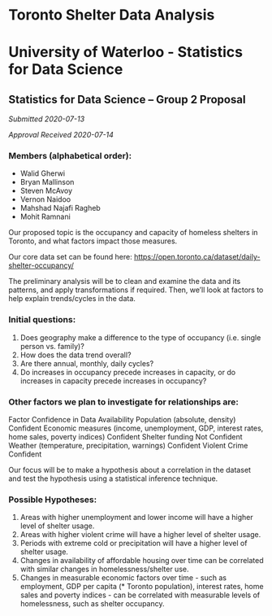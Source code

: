 # Toronto Shelter Data Analysis
# University of Waterloo - Statistics for Data Science
## Statistics for Data Science – Group 2 Proposal

*Submitted 2020-07-13*

*Approval Received 2020-07-14*

### Members (alphabetical order):
-	Walid Gherwi
-	Bryan Mallinson
-	Steven McAvoy
-	Vernon Naidoo
-	Mahshad Najafi Ragheb
-	Mohit Ramnani

Our proposed topic is the occupancy and capacity of homeless shelters in Toronto, and what factors impact those measures.

Our core data set can be found here: https://open.toronto.ca/dataset/daily-shelter-occupancy/

The preliminary analysis will be to clean and examine the data and its patterns, and apply transformations if required. Then, we’ll look at factors to help explain trends/cycles in the data.

### Initial questions: 
1.	Does geography make a difference to the type of occupancy (i.e. single person vs. family)?
2.	How does the data trend overall? 
3.	Are there annual, monthly, daily cycles? 
4.	Do increases in occupancy precede increases in capacity, or do increases in capacity precede increases in occupancy?

### Other factors we plan to investigate for relationships are:

Factor	Confidence in Data Availability
Population (absolute, density)	Confident
Economic measures (income, unemployment, GDP, interest rates, home sales, poverty indices)	Confident
Shelter funding 	Not Confident
Weather (temperature, precipitation, warnings)	Confident
Violent Crime	Confident

Our focus will be to make a hypothesis about a correlation in the dataset and test the hypothesis using a statistical inference technique.

### Possible Hypotheses: 
1.	Areas with higher unemployment and lower income will have a higher level of shelter usage.
2.	Areas with higher violent crime will have a higher level of shelter usage.
3.	Periods with extreme cold or precipitation will have a higher level of shelter usage.
4.	Changes in availability of affordable housing over time can be correlated with similar changes in homelessness/shelter use.
5.	Changes in measurable economic factors over time - such as employment, GDP per capita (* Toronto population), interest rates, home sales and poverty indices - can be correlated with measurable levels of homelessness, such as shelter occupancy.
